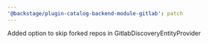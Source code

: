 ```yaml
---
'@backstage/plugin-catalog-backend-module-gitlab': patch
---
```


Added option to skip forked repos in GitlabDiscoveryEntityProvider
